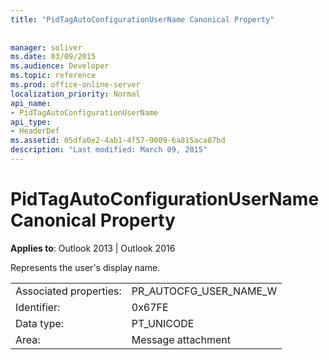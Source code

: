 ```yaml
---
title: "PidTagAutoConfigurationUserName Canonical Property"
 
 
manager: soliver
ms.date: 03/09/2015
ms.audience: Developer
ms.topic: reference
ms.prod: office-online-server
localization_priority: Normal
api_name:
- PidTagAutoConfigurationUserName
api_type:
- HeaderDef
ms.assetid: 05dfa0e2-4ab1-4f57-9009-6a815aca87bd
description: "Last modified: March 09, 2015"
---
```


# PidTagAutoConfigurationUserName Canonical Property

  
  
**Applies to**: Outlook 2013 | Outlook 2016 
  
Represents the user's display name.
  
|||
|:-----|:-----|
|Associated properties:  <br/> |PR_AUTOCFG_USER_NAME_W  <br/> |
|Identifier:  <br/> |0x67FE  <br/> |
|Data type:  <br/> |PT_UNICODE  <br/> |
|Area:  <br/> |Message attachment  <br/> |
   

